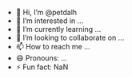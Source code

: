 - 👋 Hi, I’m @petdalh
- 👀 I’m interested in ...
- 🌱 I’m currently learning ...
- 💞️ I’m looking to collaborate on ...
- 📫 How to reach me ...
- 😄 Pronouns: ...
- ⚡ Fun fact: NaN

<!---
petdalh/petdalh is a ✨ special ✨ repository because its `README.md` (this file) appears on your GitHub profile.
You can click the Preview link to take a look at your changes.
--->
